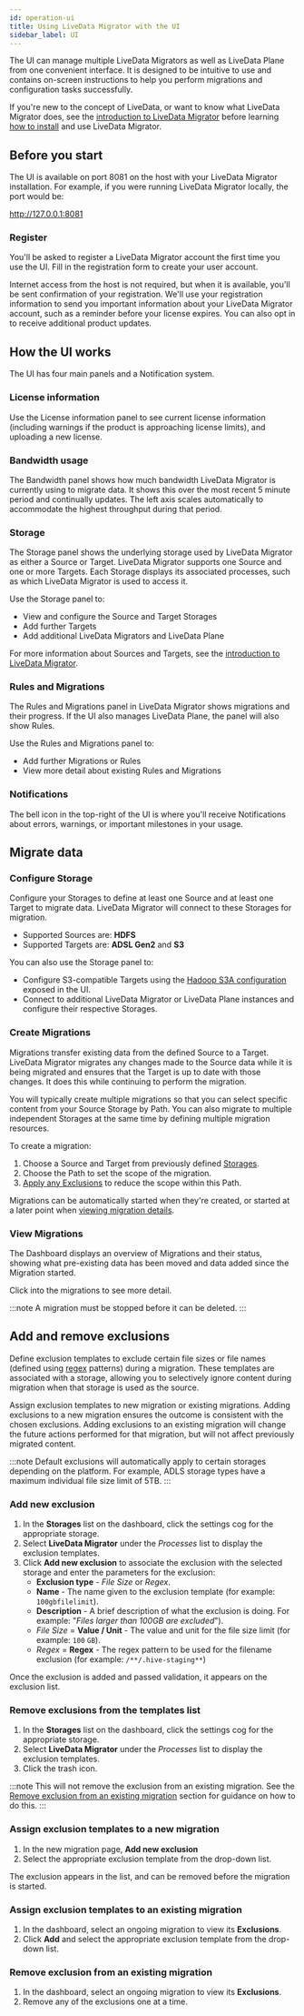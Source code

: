 ```yaml
---
id: operation-ui
title: Using LiveData Migrator with the UI
sidebar_label: UI
---
```


The UI can manage multiple LiveData Migrators as well as LiveData Plane from one convenient interface. It is designed to be intuitive to use and contains on-screen instructions to help you perform migrations and configuration tasks successfully.

If you're new to the concept of LiveData, or want to know what LiveData Migrator does, see the [introduction to LiveData Migrator](./about.md) before learning [how to install](./installation.md) and use LiveData Migrator.

## Before you start

The UI is available on port 8081 on the host with your LiveData Migrator installation. For example, if you were running LiveData Migrator locally, the port would be:

http://127.0.0.1:8081

### Register

You'll be asked to register a LiveData Migrator account the first time you use the UI. Fill in the registration form to create your user account.

Internet access from the host is not required, but when it is available, you'll be sent confirmation of your registration. We'll use your registration information to send you important information about your LiveData Migrator account, such as a reminder before your license expires. You can also opt in to receive additional product updates.

## How the UI works

The UI has four main panels and a Notification system.

### License information

Use the License information panel to see current license information (including warnings if the product is approaching license limits), and uploading a new license.

### Bandwidth usage

The Bandwidth panel shows how much bandwidth LiveData Migrator is currently using to migrate data. It shows this over the most recent 5 minute period and continually updates. The left axis scales automatically to accommodate the highest throughput during that period.

### Storage

The Storage panel shows the underlying storage used by LiveData Migrator as either a Source or Target. LiveData Migrator supports one Source and one or more Targets. Each Storage displays its associated processes, such as which LiveData Migrator is used to access it.

Use the Storage panel to:
* View and configure the Source and Target Storages
* Add further Targets
* Add additional LiveData Migrators and LiveData Plane

For more information about Sources and Targets, see the [introduction to LiveData Migrator](./about.md).

### Rules and Migrations

The Rules and Migrations panel in LiveData Migrator shows migrations and their progress. If the UI also manages LiveData Plane, the panel will also show Rules.

Use the Rules and Migrations panel to:
* Add further Migrations or Rules
* View more detail about existing Rules and Migrations

### Notifications

The bell icon in the top-right of the UI is where you'll receive Notifications about errors, warnings, or important milestones in your usage.

## Migrate data

### Configure Storage

Configure your Storages to define at least one Source and at least one Target to migrate data. LiveData Migrator will connect to these Storages for migration.
* Supported Sources are: **HDFS**
* Supported Targets are: **ADSL Gen2** and **S3**

You can also use the Storage panel to:
* Configure S3-compatible Targets using the [Hadoop S3A configuration](http://hadoop.apache.org/docs/current/hadoop-aws/tools/hadoop-aws/index.html) exposed in the UI.
* Connect to additional LiveData Migrator or LiveData Plane instances and configure their respective Storages.

### Create Migrations

Migrations transfer existing data from the defined Source to a Target. LiveData Migrator migrates any changes made to the Source data while it is being migrated and ensures that the Target is up to date with those changes. It does this while continuing to perform the migration.

You will typically create multiple migrations so that you can select specific content from your Source Storage by Path. You can also migrate to multiple independent Storages at the same time by defining multiple migration resources.

To create a migration:

1. Choose a Source and Target from previously defined [Storages](##ConfiguringStorage).
2. Choose the Path to set the scope of the migration.
3. [Apply any Exclusions](###Assignexclusiontemplatestoanewmigration) to reduce the scope within this Path.

Migrations can be automatically started when they're created, or started at a later point when [viewing migration details](##ViewingMigrations).

### View Migrations

The Dashboard displays an overview of Migrations and their status, showing what pre-existing data has been moved and data added since the Migration started.

Click into the migrations to see more detail.

:::note
A migration must be stopped before it can be deleted.
:::

## Add and remove exclusions

Define exclusion templates to exclude certain file sizes or file names (defined using [regex](https://regexr.com/) patterns) during a migration. These templates are associated with a storage, allowing you to selectively ignore content during migration when that storage is used as the source.

Assign exclusion templates to new migration or existing migrations. Adding exclusions to a new migration ensures the outcome is consistent with the chosen exclusions. Adding exclusions to an existing migration will change the future actions performed for that migration, but will not affect previously migrated content.

:::note
Default exclusions will automatically apply to certain storages depending on the platform. For example, ADLS storage types have a maximum individual file size limit of 5TB.
:::

### Add new exclusion

1. In the **Storages** list on the dashboard, click the settings cog for the appropriate storage.
1. Select **LiveData Migrator** under the _Processes_ list to display the exclusion templates.
1. Click **Add new exclusion** to associate the exclusion with the selected storage and enter the parameters for the exclusion:
    * **Exclusion type** - _File Size_ or _Regex_.
    * **Name** - The name given to the exclusion template (for example: `100gbfilelimit`).
    * **Description** - A brief description of what the exclusion is doing. For example: "_Files larger than 100GB are excluded_").
    * _File Size_ = **Value / Unit** - The value and unit for the file size limit (for example: `100` `GB`).
    * _Regex_ = **Regex** - The regex pattern to be used for the filename exclusion (for example: `/**/.hive-staging**`)

Once the exclusion is added and passed validation, it appears on the exclusion list.

### Remove exclusions from the templates list

1. In the **Storages** list on the dashboard, click the settings cog for the appropriate storage.
1. Select **LiveData Migrator** under the _Processes_ list to display the exclusion templates.
1. Click the trash icon.

:::note
This will not remove the exclusion from an existing migration. See the [Remove exclusion from an existing migration](#remove-exclusion-from-an-existing-migration) section for guidance on how to do this.
:::

### Assign exclusion templates to a new migration

1. In the new migration page, **Add new exclusion**
1. Select the appropriate exclusion template from the drop-down list.

The exclusion appears in the list, and can be removed before the migration is started.

### Assign exclusion templates to an existing migration

1. In the dashboard, select an ongoing migration to view its **Exclusions**.
1. Click **Add** and select the appropriate exclusion template from the drop-down list.

### Remove exclusion from an existing migration

1. In the dashboard, select an ongoing migration to view its **Exclusions**.
1. Remove any of the exclusions one at a time.
